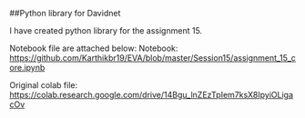 ##Python library for Davidnet

I have created python library for the assignment 15.

Notebook file are attached below:
	Notebook: https://github.com/Karthikbr19/EVA/blob/master/Session15/assignment_15_core.ipynb 

Original colab file:
	https://colab.research.google.com/drive/14Bgu_lnZEzTpIem7ksX8IpyiOLigacOv
